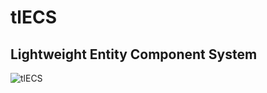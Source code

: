 # tlECS

## Lightweight Entity Component System
![tlECS](https://user-images.githubusercontent.com/100010144/185773604-e9b94947-e646-4d23-8f8c-e02b00922b97.png)
